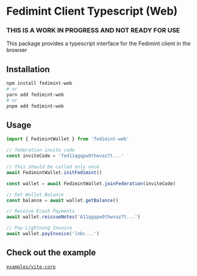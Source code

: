 # Fedimint Client Typescript (Web)

### THIS IS A WORK IN PROGRESS AND NOT READY FOR USE

This package provides a typescript interface for the Fedimint client in the browser

## Installation

```sh
npm install fedimint-web
# or
yarn add fedimint-web
# or
pnpm add fedimint-web
```

## Usage

```ts
import { FedimintWallet } from 'fedimint-web'

// federation invite code
const inviteCode = 'fed11qgqpw9thwvaz7t...'

// This should be called only once
await FedimintWallet.initFedimint()

const wallet = await FedimintWallet.joinFederation(inviteCode)

// Get Wallet Balance
const balance = await wallet.getBalance()

// Receive Ecash Payments
await wallet.reissueNotes('A11qgqpw9thwvaz7t...')

// Pay Lightning Invoice
await wallet.payInvoice('lnbc...')
```

## Check out the example

[`examples/vite-core`](../examples/vite-core/README.md)
